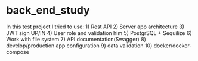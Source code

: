 # back_end_study
In this test project I tried to use: 1) Rest API  2) Server app architecture  3) JWT sign UP/IN  4) User role and validation him  5) PostgrSQL + Sequilize   6) Work with file system  7) API documentation(Swagger)   8) develop/production app configuration   9) data validation   10) docker/docker-compose
